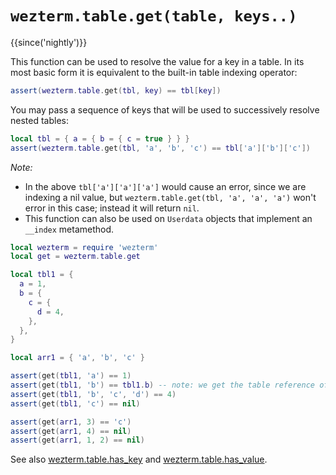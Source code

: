 # `wezterm.table.get(table, keys..)`

{{since('nightly')}}

This function can be used to resolve the value for a key in a table. In its most basic form
it is equivalent to the built-in table indexing operator:
```lua
assert(wezterm.table.get(tbl, key) == tbl[key])
```
You may pass a sequence of keys that will be used to successively resolve
nested tables:
```lua
local tbl = { a = { b = { c = true } } }
assert(wezterm.table.get(tbl, 'a', 'b', 'c') == tbl['a']['b']['c'])
```

*Note:*

* In the above `tbl['a']['a']['a']` would cause an error, since we are indexing a nil value,
  but `wezterm.table.get(tbl, 'a', 'a', 'a')` won't error in this case; instead it will return `nil`.
* This function can also be used on `Userdata` objects that implement an `__index` metamethod.


```lua
local wezterm = require 'wezterm'
local get = wezterm.table.get

local tbl1 = {
  a = 1,
  b = {
    c = {
      d = 4,
    },
  },
}

local arr1 = { 'a', 'b', 'c' }

assert(get(tbl1, 'a') == 1)
assert(get(tbl1, 'b') == tbl1.b) -- note: we get the table reference of tbl1.b here
assert(get(tbl1, 'b', 'c', 'd') == 4)
assert(get(tbl1, 'c') == nil)

assert(get(arr1, 3) == 'c')
assert(get(arr1, 4) == nil)
assert(get(arr1, 1, 2) == nil)
```

See also [wezterm.table.has_key](has_key.md) and [wezterm.table.has_value](has_value.md).
